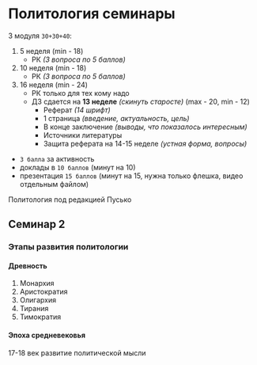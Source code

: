# Политология семинары

3 модуля `30+30+40`:

1. 5 неделя (min - 18)
	* РК *(3 вопроса по 5 баллов)*
2. 10 неделя (min - 18)
	* РК *(3 вопроса по 5 баллов)*
3. 16 неделя (min - 24)
	* РК только для тех кому надо
	* ДЗ сдается на **13 неделе** *(скинуть старосте)* (max - 20, min - 12)
		* Реферат *(14 шрифт)*
		* 1 страница *(введение, актуальность, цель)*
		* В конце заключение *(выводы, что показалось интересным)*
		* Источники литературы
		* Защита реферата на 14-15 неделе *(устная форма, вопросы)*

* `3 балла` за активность
* доклады в `10 баллов` (минут на 10)
* презентация `15 баллов` (минут на 15, нужна только флешка, видео отдельным файлом)

Политология под редакцией Пусько

## Семинар 2

### Этапы развития политологии

#### Древность

1. Монархия 
2. Аристократия 
3. Олигархия
4. Тирания
5. Тимократия

#### Эпоха средневековья

17-18 век развитие политической мысли